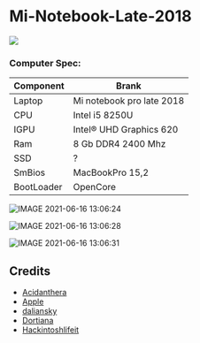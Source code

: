 # Mi-Notebook-Late-2018
[![](https://img.shields.io/badge/Telegram-HackintoshLifeIT-informational?style=flat&logo=telegram&logoColor=white&color=5fb659)](https://t.me/HackintoshLife_it) 

### Computer Spec:
| Component        | Brank                              |
| ---------------- | ---------------------------------- |
| Laptop           | Mi notebook pro late 2018          | 
| CPU              | Intel i5 8250U                     | 
| IGPU             | Intel® UHD Graphics 620            |
| Ram              | 8 Gb DDR4 2400 Mhz                 |
| SSD              | ?                                  |
| SmBios           | MacBookPro 15,2                    |
| BootLoader       | OpenCore                           |



![IMAGE 2021-06-16 13:06:24](https://user-images.githubusercontent.com/78879120/122208491-a77e5e80-cea3-11eb-9b7d-f88123ff8f9f.jpg)

![IMAGE 2021-06-16 13:06:28](https://user-images.githubusercontent.com/78879120/122208498-a9e0b880-cea3-11eb-8330-44b2e9243152.jpg)

![IMAGE 2021-06-16 13:06:31](https://user-images.githubusercontent.com/78879120/122208504-abaa7c00-cea3-11eb-8a28-e9dd13d1b288.jpg)

## Credits

- [Acidanthera](https://github.com/acidanthera)
- [Apple](https://apple.com)
- [daliansky](https://github.com/daliansky)
- [Dortiana](https://github.com/dortania)
- [Hackintoshlifeit](https://github.com/Hackintoshlifeit)
